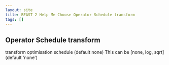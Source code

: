 ```yaml
---
layout: site
title: BEAST 2 Help Me Choose Operator Schedule transform
tags: []
---
```


## Operator Schedule transform

transform optimisation schedule (default none) This can be [none, log, sqrt] (default 'none')
